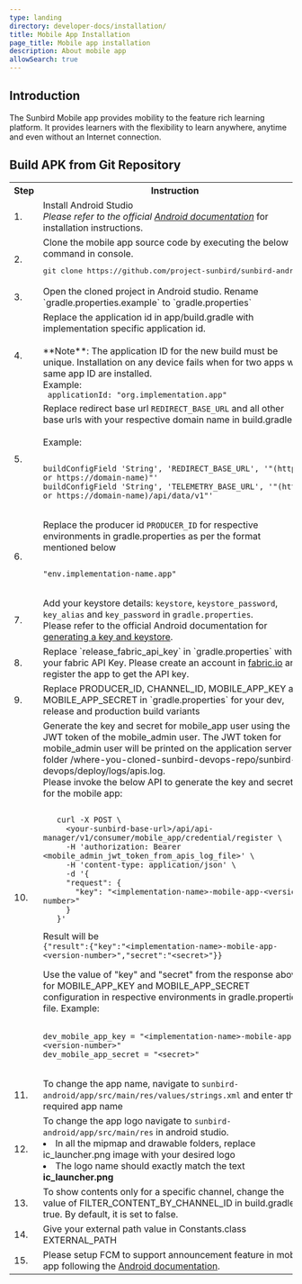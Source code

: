```yaml
---
type: landing
directory: developer-docs/installation/
title: Mobile App Installation
page_title: Mobile app installation
description: About mobile app
allowSearch: true
---
```

## Introduction

The Sunbird Mobile app provides mobility to the feature rich learning platform. It provides learners with the flexibility to learn anywhere, anytime and even without an Internet connection. 

## Build APK from Git Repository

<table>
  <tr>
    <th>Step</th>
    <th>Instruction</th>
  </tr>
  <tr>
    <td>1.
    </td>
    <td>Install Android Studio<br><i>Please refer to the official <a href="https://developer.android.com/studio/index.html">Android documentation</a></i> for installation instructions.
    </td>
  </tr>
  <tr>
    <td>2.</td>
    <td>Clone the mobile app source code by executing the below command in console.
    <pre>git clone https://github.com/project-sunbird/sunbird-android</pre></td>
  </tr>
  <tr>
    <td>3.</td>
    <td>Open the cloned project in Android studio. Rename `gradle.properties.example` to `gradle.properties`</td>
  </tr>
  <tr>
    <td>4.</td>
    <td>Replace the application id in app/build.gradle with implementation specific application id. <br>
    <br>**Note**: The application ID for the new build must be unique. Installation on any device fails when for two apps with same app ID are installed.
    <br>Example: <br> <code> applicationId: "org.implementation.app" </code> <br> </td>
  </tr>
  <tr>
    <td>5.</td>
    <td>Replace redirect base url <code>REDIRECT_BASE_URL</code> and all other base urls with your respective domain name in build.gradle<br>
  <br>
  Example:
<br>
<pre>
<code>
buildConfigField 'String', 'REDIRECT_BASE_URL', '"(http or https://domain-name)"'
buildConfigField 'String', 'TELEMETRY_BASE_URL', '"(http or https://domain-name)/api/data/v1"'
</code>
</pre>
  </td>
  </tr>
  <tr>
    <td>6.</td>
    <td>Replace the producer id <code>PRODUCER_ID</code> for respective environments in gradle.properties as per the format mentioned below
<pre> <code>
"env.implementation-name.app"
</code> </pre>
</td>
  </tr>
  <tr>
    <td>7.</td>
    <td>Add your keystore details: <code>keystore</code>, <code>keystore_password</code>, <code>key_alias</code> and <code>key_password</code> in <code>gradle.properties</code>.<br> Please refer to the official Android documentation for <a href="https://developer.android.com/studio/publish/app-signing.html#generate-key" target="_blank"> generating a key and keystore</a>.</td>
  </tr>
  <tr>
    <td>8.</td>
    <td>Replace `release_fabric_api_key` in `gradle.properties` with your fabric API Key. Please create an account in <a href="https://get.fabric.io/" target="_blank">fabric.io</a> and register the app to get the API key. </td>
  </tr>
  <tr>
    <td>9.</td>
    <td>Replace PRODUCER_ID, CHANNEL_ID, MOBILE_APP_KEY and MOBILE_APP_SECRET in `gradle.properties` for your dev, release and production build variants</td>
  </tr>
  <tr>
  <td>10.</td>
  <td>Generate the key and secret for mobile_app user using the JWT token of the mobile_admin user. The JWT token for mobile_admin user will be printed on the application server folder /where-you-cloned-sunbird-devops-repo/sunbird-devops/deploy/logs/apis.log.<br>Please invoke the below API to generate the key and secret for the mobile app:
  <pre> <code>
   curl -X POST \
     &lt;your-sunbird-base-url&gt;/api/api-manager/v1/consumer/mobile_app/credential/register \
     -H 'authorization: Bearer &lt;mobile_admin_jwt_token_from_apis_log_file&gt;' \
     -H 'content-type: application/json' \
     -d '{
     "request": {
       "key": "&lt;implementation-name&gt;-mobile-app-&lt;version-number&gt;"
     }
   }' </code> </pre>
   Result will be
  <br>
  <code>{"result":{"key":"&lt;implementation-name&gt;-mobile-app-&lt;version-number&gt;","secret":"&lt;secret&gt;"}}</code>

   Use the value of "key" and "secret" from the response above for MOBILE_APP_KEY and MOBILE_APP_SECRET configuration in respective environments in gradle.properties file.
   Example:
  <pre>
  <code>
dev_mobile_app_key = "&lt;implementation-name&gt;-mobile-app-&lt;version-number&gt;"
dev_mobile_app_secret = "&lt;secret&gt;" </code>
  </pre>
  </td> 
  </tr>
  <tr>
    <td>11.</td>
    <td>To change the app name, navigate to <code>sunbird-android/app/src/main/res/values/strings.xml</code> and enter the required app name</td>
  </tr>
  <tr>
    <td>12.</td>
    <td>To change the app logo navigate to <code>sunbird-android/app/src/main/res</code> in android studio.
    <li>In all the mipmap and drawable folders, replace ic_launcher.png image with your desired logo</li>
      <li>The logo name should exactly match the text <b>ic_launcher.png</b></li></td>
  </tr>
  <tr>
    <td>13.</td>
    <td>To show contents only for a specific channel, change the value of FILTER_CONTENT_BY_CHANNEL_ID in build.gradle to true. By default, it is set to false. </td>
  </tr>
  <tr>
    <td>14.</td>
    <td>Give your external path value in Constants.class EXTERNAL_PATH</td>
  </tr>
  <tr>
    <td>15.</td>
    <td>Please setup FCM to support announcement feature in mobile app following the <a href="https://firebase.google.com/docs/android/setup#manually_add_firebase" target="_blank">Android documentation</a>.</td>
  </tr>
</table>
